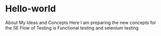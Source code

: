 # Hello-world
About My Ideas and Concepts
Here I am preparing the new concepts for the SE
Flow of Testing is Functional testing and selenium testing
